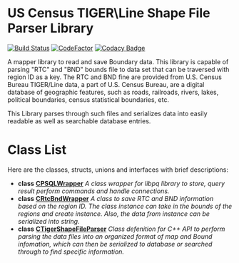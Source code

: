 # US Census TIGER\Line Shape File Parser Library

[![Build Status](https://travis-ci.com/arunkumar-mourougappane/tiger-boundary-mapper.svg?branch=master)](https://travis-ci.com/arunkumar-mourougappane/tiger-boundary-mapper)    [![CodeFactor](https://www.codefactor.io/repository/github/arunkumar-mourougappane/tiger-boundary-mapper/badge)](https://www.codefactor.io/repository/github/arunkumar-mourougappane/tiger-boundary-mapper) [![Codacy Badge](https://api.codacy.com/project/badge/Grade/786d483d24a048f486f96da7dac45248)](https://www.codacy.com/manual/amouroug/tiger-boundary-mapper?utm_source=github.com&amp;utm_medium=referral&amp;utm_content=arunkumar-mourougappane/tiger-boundary-mapper&amp;utm_campaign=Badge_Grade)


A mapper library to read and save Boundary data. This library is capable of parsing "RTC" and "BND" bounds file to data set that can be traversed with region ID as a key. The RTC and BND fine are provided from U.S. Census Bureau TIGER/Line data, a part of U.S. Census Bureau, are a digital database of geographic features, such as roads, railroads, rivers, lakes, political boundaries, census statistical boundaries, 
etc.

This Library parses through such files and serializes data into easily readable as well as searchable database entries.

# Class List

Here are the classes, structs, unions and interfaces with brief descriptions:


* **class** [**CPSQLWrapper**](markdown/class_c_p_s_q_l_wrapper.md) _A class wrapper for libpq library to store, query result perform commands and handle connections._   
* **class** [**CRtcBndWrapper**](markdown/class_c_rtc_bnd_wrapper.md) _A class to save RTC and BND information based on the region ID. The class instance can take in the bounds of the regions and create instance. Also, the data from instance can be serialized into string._   
* **class** [**CTigerShapeFileParser**](markdown/class_c_tiger_shape_file_parser.md) _Class defenition for C++ API to perform parsing the data files into an organized format of map and Bound infomation, which can then be serialized to database or searched through to find specific information._   